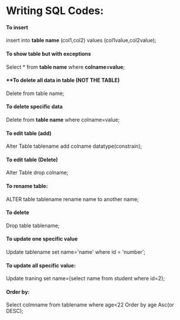 # Writing SQL Codes:
#### **To insert**
insert into **table name** (col1,col2) values (col1value,col2value);

 #### To show table but with exceptions
  Select * from **table name** where **colname=value**; 

#### **To delete all data in table **(NOT THE TABLE)**
Delete from table name;

#### **To delete specific data**
Delete from **table name** where colname=value;

#### **To edit table (add)**
Alter Table tablename add colname datatype(constrain);

#### To edit table **(Delete)**
Alter Table drop colname;

#### To rename table:
ALTER table tablename rename name to another name;

#### To delete
Drop table tablename;

#### To update one specific value
Update tablename set name='name' where id = 'number';

#### To update all specific value: 
Update traning set name=(select name from student where id=2);

#### Order by:
Select colmname from tablename where age<22 Order by age Asc(or DESC);